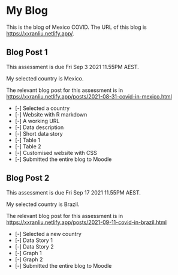 # My Blog


This is the blog of Mexico COVID.
The URL of this blog is https://xxranliu.netlify.app/.

## Blog Post 1

This assessment is due Fri Sep 3 2021 11.55PM AEST.

My selected country is Mexico.

The relevant blog post for this assessment is in https://xxranliu.netlify.app/posts/2021-08-31-covid-in-mexico.html

- [-] Selected a country
- [-] Website with R markdown 
- [-] A working URL
- [-] Data description
- [-] Short data story
- [-] Table 1
- [-] Table 2
- [-] Customised website with CSS
- [-] Submitted the entire blog to Moodle

## Blog Post 2

This assessment is due Fri Sep 17 2021 11.55PM AEST.

My selected country is Brazil.

The relevant blog post for this assessment is in https://xxranliu.netlify.app/posts/2021-09-11-covid-in-brazil.html

- [-] Selected a new country
- [-] Data Story 1
- [-] Data Story 2
- [-] Graph 1
- [-] Graph 2
- [-] Submitted the entire blog to Moodle

